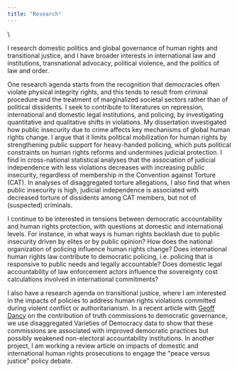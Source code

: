 ```yaml
---
title: "Research"
---
```


\  

I research domestic politics and global governance of human rights and transitional justice, and I have broader interests in international law and institutions, transnational advocacy, political violence, and the politics of law and order.

One research agenda starts from the recognition that democracies often violate physical integrity rights, and this tends to result from criminal procedure and the treatment of marginalized societal sectors rather than of political dissidents. I seek to contribute to literatures on repression, international and domestic legal institutions, and policing, by investigating quantitative and qualitative shifts in violations. My dissertation investigated how public insecurity due to crime affects key mechanisms of global human rights change. I argue that it limits political mobilization for human rights by strengthening public support for heavy-handed policing, which puts political constraints on human rights reforms and undermines judicial protection. I find in cross-national statistical analyses that the association of judicial independence with less violations decreases with increasing public insecurity, regardless of membership in the Convention against Torture (CAT). In analyses of disaggregated torture allegations, I also find that when public insecurity is high, judicial independence is associated with decreased torture of dissidents among CAT members, but not of (suspected) criminals.
    
I continue to be interested in tensions between democratic accountability and human rights protection, with questions at domestic and international levels. For instance, in what ways is human rights backlash due to public insecurity driven by elites or by public opinion? How does the national organization of policing influence human rights change? Does international human rights law contribute to democratic policing, i.e. policing that is responsive to public needs and legally accountable? Does domestic legal accountability of law enforcement actors influence the sovereignty cost calculations involved in international commitments?
    
I also have a research agenda on transitional justice, where I am interested in the impacts of policies to address human rights violations committed during violent conflict or authoritarianism. In a recent article with [Geoff Dancy](http://sites.google.com/view/geoffdancy/home) on the contribution of truth commissions to democratic governance, we use disaggregated Varieties of Democracy data to show that these commissions are associated with improved democratic practices but possibly weakened non-electoral accountability institutions. In another project, I am working a review article on impacts of domestic and international human rights prosecutions to engage the "peace versus justice" policy debate.
